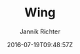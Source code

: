 ---
title: "Wing"
github: https://github.com/nikrich/jekyll-wing-template
demo: http://nikrich.github.io/jekyll-wing-template/#
author: Jannik Richter

ssg:
  - Jekyll
cms:
  - No Cms
date: 2016-07-19T09:48:57Z
github_branch: master
---